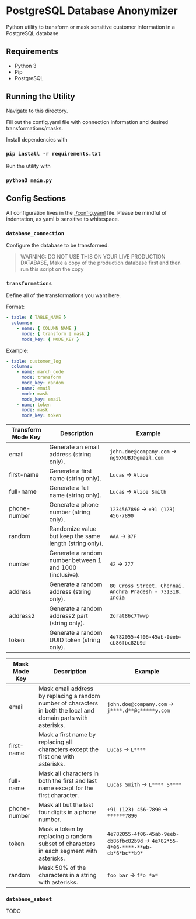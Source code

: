 # PostgreSQL Database Anonymizer

Python utility to transform or mask sensitive customer information in a PostgreSQL database

## Requirements

- Python 3
- Pip
- PostgreSQL

## Running the Utility

Navigate to this directory.

Fill out the config.yaml file with connection information and desired transformations/masks.

Install dependencies with

### `pip install -r requirements.txt`

Run the utility with

### `python3 main.py`

## Config Sections

All configuration lives in the [./config.yaml](./config.yaml) file. Please be mindful of indentation, as yaml is sensitive to whitespace.

### `database_connection`

Configure the database to be transformed.

> WARNING: DO NOT USE THIS ON YOUR LIVE PRODUCTION DATABASE, Make a copy of the production database first and then run this script on the copy

### `transformations`

Define all of the transformations you want here.

Format:

```yaml
- table: { TABLE_NAME }
  columns:
    - name: { COLUMN_NAME }
      mode: { transform | mask }
      mode_key: { MODE_KEY }
```

Example:

```yaml
- table: customer_log
  columns:
    - name: march_code
      mode: transform
      mode_key: random
    - name: email
      mode: mask
      mode_key: email
    - name: token
      mode: mask
      mode_key: token
```

| Transform Mode Key | Description                                              | Example                                                    |
| ------------------ | -------------------------------------------------------- | ---------------------------------------------------------- |
| email              | Generate an email address (string only).                 | `john.doe@company.com` -> `ng9XNUBJ@gmail.com`             |
| first-name         | Generate a first name (string only).                     | `Lucas` -> `Alice`                                         |
| full-name          | Generate a full name (string only).                      | `Lucas` -> `Alice Smith`                                   |
| phone-number       | Generate a phone number (string only).                   | `1234567890` -> `+91 (123) 456-7890`                       |
| random             | Randomize value but keep the same length (string only).  | `AAA` -> `B7F`                                             |
| number             | Generate a random number between 1 and 1000 (inclusive). | `42` -> `777`                                              |
| address            | Generate a random address (string only).                 | `80 Cross Street, Chennai, Andhra Pradesh - 731318, India` |
| address2           | Generate a random address2 part (string only).           | `2orat86c7Twwp`                                            |
| token              | Generate a random UUID token (string only).              | `4e782055-4f06-45ab-9eeb-cb86fbc82b9d`                     |

| Mask Mode Key | Description                                                                                                      | Example                                                                          |
| ------------- | ---------------------------------------------------------------------------------------------------------------- | -------------------------------------------------------------------------------- |
| email         | Mask email address by replacing a random number of characters in both the local and domain parts with asterisks. | `john.doe@company.com` -> `j****.d**@c*****y.com`                                |
| first-name    | Mask a first name by replacing all characters except the first one with asterisks.                               | `Lucas` -> `L****`                                                               |
| full-name     | Mask all characters in both the first and last name except for the first character.                              | `Lucas Smith` -> `L**** S****`                                                   |
| phone-number  | Mask all but the last four digits in a phone number.                                                             | `+91 (123) 456-7890` -> `******7890`                                             |
| token         | Mask a token by replacing a random subset of characters in each segment with asterisks.                          | `4e782055-4f06-45ab-9eeb-cb86fbc82b9d` -> `4e782*55-4*06-****-**eb-cb*6*bc**b9*` |
| random        | Mask 50% of the characters in a string with asterisks.                                                           | `foo bar` -> `f*o *a*`                                                           |

### `database_subset`

TODO
